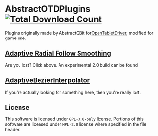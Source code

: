 # AbstractOTDPlugins [![Total Download Count](https://img.shields.io/github/downloads/fridgesrunning/AbstractOTDPlugins/total.svg)](https://github.com/fridgesrunning/AbstractOTDPlugins/releases)
Plugins originally made by AbstractQBit for[OpenTabletDriver](https://github.com/OpenTabletDriver/OpenTabletDriver), modified for game use.

## [Adaptive Radial Follow Smoothing](AdaptiveRadialFollow/)
Are you lost? Click above. An experimental 2.0 build can be found.


## [AdaptiveBezierInterpolator](AdaptiveBezierInterpolator)
If you're actually looking for something here, then you're really lost.

## License
This software is licensed under `GPL-3.0-only` license.
Portions of this software are licensed under `MPL-2.0` license where specified in the file header.
